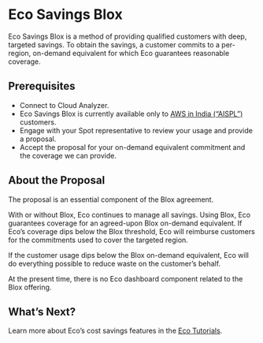 # Eco Savings Blox

Eco Savings Blox is a method of providing qualified customers with deep, targeted savings. To obtain the savings, a customer commits to a per-region, on-demand equivalent for which Eco guarantees reasonable coverage.

## Prerequisites
- Connect to Cloud Analyzer.
- Eco Savings Blox is currently available only to [AWS in India (“AISPL”)](https://aws.amazon.com/premiumsupport/knowledge-center/what-is-aispl/) customers.
- Engage with your Spot representative to review your usage and provide a proposal.
- Accept the proposal for your on-demand equivalent commitment and the coverage we can provide.

## About the Proposal

The proposal is an essential component of the Blox agreement.

With or without Blox, Eco continues to manage all savings. Using Blox, Eco guarantees coverage for an agreed-upon Blox on-demand equivalent. If Eco’s coverage dips below the Blox threshold, Eco will reimburse customers for the commitments used to cover the targeted region.

If the customer usage dips below the Blox on-demand equivalent, Eco will do everything possible to reduce waste on the customer’s behalf.

At the present time, there is no Eco dashboard component related to the Blox offering.

## What’s Next?

Learn more about Eco’s cost savings features in the [Eco Tutorials](eco/tutorials/).
